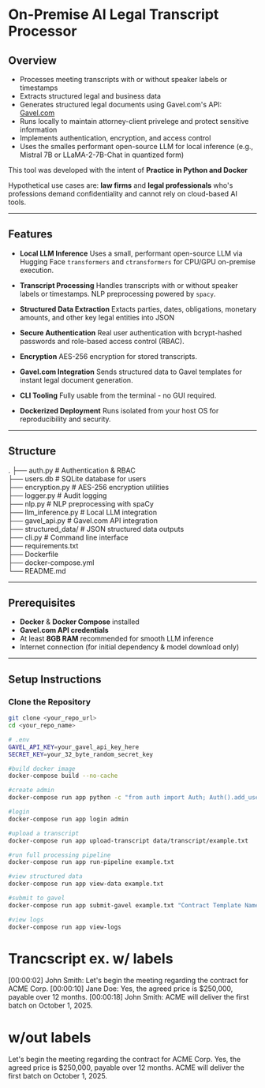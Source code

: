 # On-Premise AI Legal Transcript Processor

## Overview
- Processes meeting transcripts with or without speaker labels or timestamps
- Extracts structured legal and business data
- Generates structured legal documents using Gavel.com's API: [Gavel.com](https://www.gavel.io)
- Runs locally to maintain attorney-client privelege and protect sensitive information
- Implements authentication, encryption, and access control
- Uses the smalles performant open-source LLM for local inference (e.g., Mistral 7B or LLaMA-2-7B-Chat in quantized form)

This tool was developed with the intent of **Practice in Python and Docker**

Hypothetical use cases are: **law firms** and **legal professionals** who's professions demand confidentiality and cannot rely on cloud-based AI tools.

---

## Features
- **Local LLM Inference**
 Uses a small, performant open-source LLM via Hugging Face `transformers` and   `ctransformers` for CPU/GPU on-premise execution.

- **Transcript Processing**
 Handles transcripts with or without speaker labels or timestamps. NLP preprocessing powered by `spacy`.

- **Structured Data Extraction**
 Extacts parties, dates, obligations, monetary amounts, and other key legal entities into JSON

- **Secure Authentication**
 Real user authentication with bcrypt-hashed passwords and role-based access control (RBAC).

- **Encryption**
 AES-256 encryption for stored transcripts.

- **Gavel.com Integration**
 Sends structured data to Gavel templates for instant legal document generation.

- **CLI Tooling**
 Fully usable from the terminal - no GUI required.

- **Dockerized Deployment**
 Runs isolated from your host OS for reproducibility and security.

---

## Structure

.
├── auth.py # Authentication & RBAC \
├── users.db # SQLite database for users \
├── encryption.py # AES-256 encryption utilities \
├── logger.py # Audit logging \
├── nlp.py # NLP preprocessing with spaCy \
├── llm_inference.py # Local LLM integration \
├── gavel_api.py # Gavel.com API integration \
├── structured_data/ # JSON structured data outputs \
├── cli.py # Command line interface \
├── requirements.txt \
├── Dockerfile \
├── docker-compose.yml \
└── README.md 

---

## Prerequisites
- **Docker** & **Docker Compose** installed
- **Gavel.com API credentials**
- At least **8GB RAM** recommended for smooth LLM inference
- Internet connection (for initial dependency & model download only)

---

## Setup Instructions

### Clone the Repository
```bash
git clone <your_repo_url>
cd <your_repo_name>

# .env
GAVEL_API_KEY=your_gavel_api_key_here
SECRET_KEY=your_32_byte_random_secret_key

#build docker image
docker-compose build --no-cache

#create admin 
docker-compose run app python -c "from auth import Auth; Auth().add_user('admin', 'YourPassword123', 'admin')"

#login
docker-compose run app login admin

#upload a transcript
docker-compose run app upload-transcript data/transcript/example.txt

#run full processing pipeline
docker-compose run app run-pipeline example.txt

#view structured data
docker-compose run app view-data example.txt

#submit to gavel
docker-compose run app submit-gavel example.txt "Contract Template Name"

#view logs
docker-compose run app view-logs
```

# Trancscript ex. w/ labels
[00:00:02] John Smith: Let's begin the meeting regarding the contract for ACME Corp.
[00:00:10] Jane Doe: Yes, the agreed price is $250,000, payable over 12 months.
[00:00:18] John Smith: ACME will deliver the first batch on October 1, 2025.

# w/out labels
Let's begin the meeting regarding the contract for ACME Corp.
Yes, the agreed price is $250,000, payable over 12 months.
ACME will deliver the first batch on October 1, 2025.
